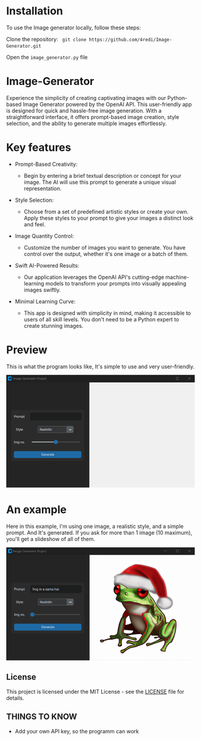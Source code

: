 # Installation
To use the Image generator locally, follow these steps:

Clone the repository: 
` git clone https://github.com/4redi/Image-Generator.git`

Open the `image_generator.py` file


# Image-Generator
Experience the simplicity of creating captivating images with our Python-based Image Generator powered by the OpenAI API. This user-friendly app is designed for quick and hassle-free image generation. With a straightforward interface, it offers prompt-based image creation, style selection, and the ability to generate multiple images effortlessly.
# Key features
* Prompt-Based Creativity:
  * Begin by entering a brief textual description or concept for your image. The AI will use this prompt to generate a unique visual representation.
    
* Style Selection:
  * Choose from a set of predefined artistic styles or create your own. Apply these styles to your prompt to give your images a distinct look and feel.
    
* Image Quantity Control:
  * Customize the number of images you want to generate. You have control over the output, whether it's one image or a batch of them.
    
* Swift AI-Powered Results:
  * Our application leverages the OpenAI API's cutting-edge machine-learning models to transform your prompts into visually appealing images swiftly.
    
* Minimal Learning Curve:
  * This app is designed with simplicity in mind, making it accessible to users of all skill levels. You don't need to be a Python expert to create stunning images.

# Preview
This is what the program looks like, It's simple to use and very user-friendly.

<div>
 <img src="images/pic_img_gen.png" alt="example">
</div>

# An example
Here in this example, I'm using one image, a realistic style, and a simple prompt. And It's generated. If you ask for more than 1 image (10 maximum), you'll get a slideshow of all of them.

<div>
 <img src="images/exampe_of_imggen.png" alt="image2">
</div>



## License

This project is licensed under the MIT License - see the [LICENSE](LICENSE) file for details.
 
## THINGS TO KNOW
- Add your own API key, so the programm can work
